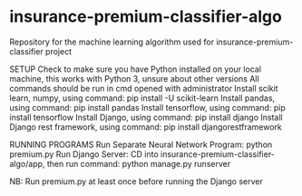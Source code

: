 # insurance-premium-classifier-algo
Repository for the machine learning algorithm used for insurance-premium-classifier project

SETUP
Check to make sure you have Python installed on your local machine, this works with Python 3, unsure about other versions
All commands should be run in cmd opened with administrator
Install scikit learn, numpy, using command: pip install -U scikit-learn
Install pandas, using command: pip install pandas
Install tensorflow, using command: pip install tensorflow
Install Django, using command: pip install django
Install Django rest framework, using command: pip install djangorestframework

RUNNING PROGRAMS
Run Separate Neural Network Program: python premium.py
Run Django Server: CD into insurance-premium-classifier-algo/app, then run command: python manage.py runserver

NB: Run premium.py at least once before running the Django server
